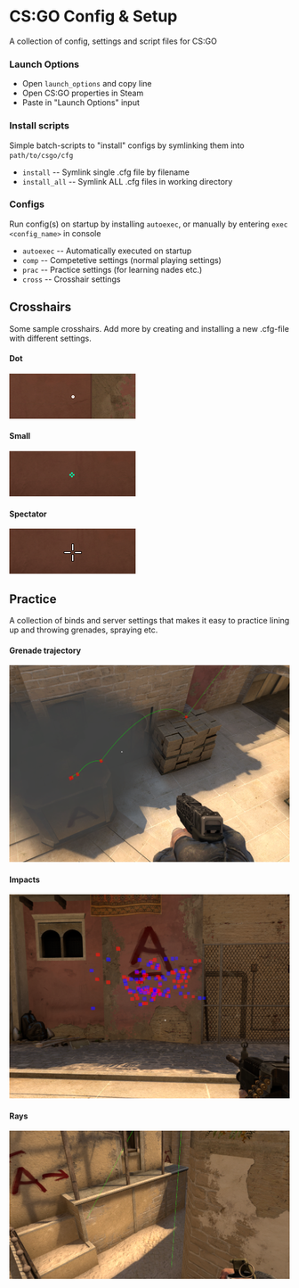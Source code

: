 # CS:GO Config & Setup
A collection of config, settings and script files for CS:GO

### Launch Options
- Open `launch_options` and copy line
- Open CS:GO properties in Steam
- Paste in "Launch Options" input

### Install scripts
Simple batch-scripts to "install" configs by symlinking them into `path/to/csgo/cfg`

- `install` -- Symlink single .cfg file by filename
- `install_all` -- Symlink ALL .cfg files in working directory

### Configs
Run config(s) on startup by installing `autoexec`, or manually by entering `exec <config_name>` in console

- `autoexec` -- Automatically executed on startup
- `comp` -- Competetive settings (normal playing settings)
- `prac` -- Practice settings (for learning nades etc.)
- `cross` -- Crosshair settings

## Crosshairs
Some sample crosshairs. Add more by creating and installing a new .cfg-file with different settings.

#### Dot
![cross_dot](img/cross_dot.png)

#### Small
![cross_sm](img/cross_sm.png)

#### Spectator
![cross_spec](img/cross_spec.png)

## Practice
A collection of binds and server settings that makes it easy to practice lining up and throwing grenades, spraying etc.

#### Grenade trajectory
![prac_grenade_trajectory](img/prac_grenade_trajectory.png)

#### Impacts
![prac_impacts](img/prac_impacts.png)

#### Rays
![prac_rays](img/prac_rays.png)